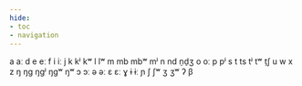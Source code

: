 ```yaml
---
hide:
- toc
- navigation
---
```

a
aː
d
e
eː
f
i
iː
j
k
kʲ
kʷ
l
lʷ
m
mb
mbʷ
mʲ
n
nd
n̠d̠ʒ
o
oː
p
pʲ
s
t
ts
tʲ
tʷ
t̠ʃ
u
w
x
z
ŋ
ŋɡ
ŋɡʲ
ŋɡʷ
ŋʷ
ɔ
ɔː
ə
əː
ɛ
ɛː
ɣ
ɨ
ɨː
ɲ
ʃ
ʃʷ
ʒ
ʒʷ
ʔ
β
